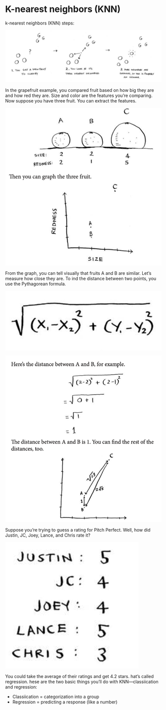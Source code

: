 # K-nearest neighbors (KNN)

k-nearest neighbors (KNN) steps:

![knn-steps](../shared/images/10-knn.png)

In the grapefruit example, you compared fruit based on how
big they are and how red they are. Size and color are the features you’re comparing. Now suppose you have three fruit. You can extract the features.

![knn-steps](../shared/images/10-grape-chart.png)

From the graph, you can tell visually that fruits A and B are similar. Let’s measure how close they are. To ind the distance between two points, you use the Pythagorean formula.

![knn-steps](../shared/images/10-pythagor.png)

![knn-steps](../shared/images/10-distance.png)

Suppose you’re trying to guess a rating for Pitch Perfect. Well, how did Justin, JC, Joey, Lance, and Chris rate it?

![knn-steps](../shared/images/10-grades.png)

You could take the average of their ratings and get 4.2 stars. hat’s called regression. hese are the two basic things you’ll do with KNN—classiication and regression:
- Classiication = categorization into a group
- Regression = predicting a response (like a number)
